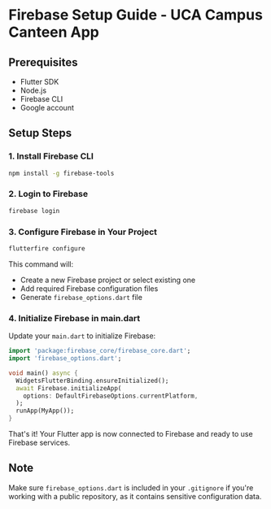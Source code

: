 # Firebase Setup Guide - UCA Campus Canteen App

## Prerequisites
- Flutter SDK
- Node.js
- Firebase CLI
- Google account

## Setup Steps

### 1. Install Firebase CLI
```bash
npm install -g firebase-tools
```

### 2. Login to Firebase
```bash
firebase login
```

### 3. Configure Firebase in Your Project
```bash
flutterfire configure
```
This command will:
- Create a new Firebase project or select existing one
- Add required Firebase configuration files
- Generate `firebase_options.dart` file

### 4. Initialize Firebase in main.dart

Update your `main.dart` to initialize Firebase:
```dart
import 'package:firebase_core/firebase_core.dart';
import 'firebase_options.dart';

void main() async {
  WidgetsFlutterBinding.ensureInitialized();
  await Firebase.initializeApp(
    options: DefaultFirebaseOptions.currentPlatform,
  );
  runApp(MyApp());
}
```

That's it! Your Flutter app is now connected to Firebase and ready to use Firebase services.

## Note
Make sure `firebase_options.dart` is included in your `.gitignore` if you're working with a public repository, as it contains sensitive configuration data.